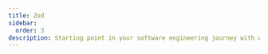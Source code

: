 ```yaml
---
title: Zod
sidebar:
  order: 3
description: Starting point in your software engineering journey with webeet.
---
```

